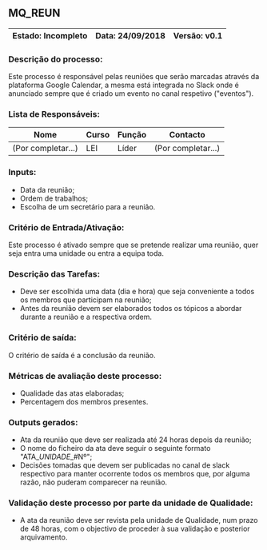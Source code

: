 ## **MQ_REUN**

| Estado: Incompleto | Data: 24/09/2018 | Versão: v0.1 |
| - | - | - |

### **Descrição do processo:**

Este processo é responsável pelas reuniões que serão marcadas através da plataforma Google Calendar, a mesma está integrada no Slack onde é anunciado sempre que é criado um evento no canal respetivo ("eventos").

### **Lista de Responsáveis:**

| Nome | Curso | Função | Contacto |
| - | - | - | - |
| (Por completar...) | LEI | Líder | (Por completar...) |

### **Inputs:**

* Data da reunião;
* Ordem de trabalhos;
* Escolha de um secretário para a reunião.

### **Critério de Entrada/Ativação:**

Este processo é ativado sempre que se pretende realizar uma reunião, quer seja entra uma unidade ou entra a equipa toda.

### **Descrição das Tarefas:**

* Deve ser escolhida uma data (dia e hora) que seja conveniente a todos os membros que participam na reunião;
* Antes da reunião devem ser elaborados todos os tópicos a abordar durante a reunião e a respectiva ordem.

### **Critério de saída:**

O critério de saída é a conclusão da reunião.

### **Métricas de avaliação deste processo:**

* Qualidade das atas elaboradas;
* Percentagem dos membros presentes.

### **Outputs gerados:**

* Ata da reunião que deve ser realizada até 24 horas depois da reunião;
* O nome do ficheiro da ata deve seguir o seguinte formato "ATA_*UNIDADE*_#Nº";
* Decisões tomadas que devem ser publicadas no canal de slack respectivo para manter ocorrente todos os membros que, por alguma razão, não puderam comparecer na reunião.

### **Validação deste processo por parte da unidade de Qualidade:**

* A ata da reunião deve ser revista pela unidade de Qualidade, num prazo de 48 horas, com o objectivo de proceder à sua validação e posterior arquivamento.